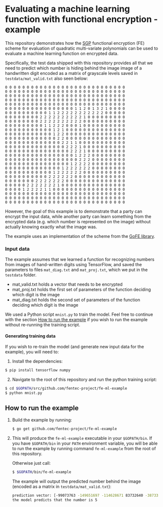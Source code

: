 # Evaluating a machine learning function with functional encryption - example

This repository demonstrates how the  [SGP](https://eprint.iacr.org/2018/206.pdf) functional encryption (FE)
scheme for evaluation of quadratic multi-variate polynomials can be used
to evaluate a machine learning function on encrypted data. 

Specifically, the test data shipped with this repository provides all that
we need to predict which number is hiding behind the image image of a handwritten
   digit encoded as a matrix of grayscale levels saved in `testdata/mat_valid.txt`
   also seen below:

```
0 0 0 0 0 0 0 0 0 0 0 0 0 0 0 0 0 0 0 0 0 0 0 0 0 0 0 0
0 0 0 0 0 0 0 0 0 0 0 0 0 0 0 0 0 0 0 0 0 0 0 0 0 0 0 0
0 0 0 0 0 0 0 0 0 0 0 0 0 0 0 0 0 0 0 0 0 0 0 0 0 0 0 0
0 0 0 0 0 0 0 0 0 0 0 0 0 0 0 0 0 0 0 0 0 0 0 0 0 0 0 0
0 0 0 0 0 0 0 0 0 0 0 0 0 0 0 0 0 0 0 0 0 0 0 0 0 0 0 0
0 0 0 0 0 0 0 0 0 0 0 0 0 0 0 0 1 1 2 0 1 3 2 1 0 0 0 0
0 0 0 0 0 0 0 0 0 0 1 1 2 2 2 2 2 2 2 2 2 2 2 0 0 0 0 0
0 0 0 0 0 0 0 0 2 2 2 2 2 2 2 2 2 2 1 0 0 0 0 0 0 0 0 0
0 0 0 0 0 0 0 0 2 2 2 2 2 2 2 2 2 2 0 0 0 0 0 0 0 0 0 0
0 0 0 0 0 0 0 0 0 1 1 2 2 2 0 0 0 1 0 0 0 0 0 0 0 0 0 0
0 0 0 0 0 0 0 0 0 0 0 1 2 1 0 0 0 0 0 0 0 0 0 0 0 0 0 0
0 0 0 0 0 0 0 0 0 0 0 1 2 2 0 0 0 0 0 0 0 0 0 0 0 0 0 0
0 0 0 0 0 0 0 0 0 0 0 0 2 2 0 0 0 0 0 0 0 0 0 0 0 0 0 0
0 0 0 0 0 0 0 0 0 0 0 0 0 2 2 1 1 0 0 0 0 0 0 0 0 0 0 0
0 0 0 0 0 0 0 0 0 0 0 0 0 0 2 2 2 1 0 0 0 0 0 0 0 0 0 0
0 0 0 0 0 0 0 0 0 0 0 0 0 0 0 2 2 2 1 0 0 0 0 0 0 0 0 0
0 0 0 0 0 0 0 0 0 0 0 0 0 0 0 0 1 2 2 2 0 0 0 0 0 0 0 0
0 0 0 0 0 0 0 0 0 0 0 0 0 0 0 0 0 2 2 2 0 0 0 0 0 0 0 0
0 0 0 0 0 0 0 0 0 0 0 0 0 0 0 1 2 2 2 2 0 0 0 0 0 0 0 0
0 0 0 0 0 0 0 0 0 0 0 0 0 1 2 2 2 2 2 2 0 0 0 0 0 0 0 0
0 0 0 0 0 0 0 0 0 0 0 1 2 2 2 2 2 2 0 0 0 0 0 0 0 0 0 0
0 0 0 0 0 0 0 0 0 0 2 2 2 2 2 2 0 0 0 0 0 0 0 0 0 0 0 0
0 0 0 0 0 0 0 2 2 2 2 2 2 2 0 0 0 0 0 0 0 0 0 0 0 0 0 0
0 0 0 0 0 2 2 2 2 2 2 2 1 0 0 0 0 0 0 0 0 0 0 0 0 0 0 0
0 0 0 0 1 2 2 2 2 1 1 0 0 0 0 0 0 0 0 0 0 0 0 0 0 0 0 0
0 0 0 0 0 0 0 0 0 0 0 0 0 0 0 0 0 0 0 0 0 0 0 0 0 0 0 0
0 0 0 0 0 0 0 0 0 0 0 0 0 0 0 0 0 0 0 0 0 0 0 0 0 0 0 0
0 0 0 0 0 0 0 0 0 0 0 0 0 0 0 0 0 0 0 0 0 0 0 0 0 0 0 0
```

However, the goal of this example is to demonstrate that a
party can encrypt the input data, while another party can learn something
from the encrypted data (e.g. which number is represented on the image)
without actually knowing exactly what the image was.


The example uses an implementation of the scheme from the 
[GoFE library](https://github.com/fentec-project/gofe).

### Input data
The example assumes that we learned a function for recognizing numbers from
images of hand-written digits using TensorFlow, and saved the parameters to files
`mat_diag.txt` and `mat_proj.txt`, which we put in the `testdata` folder.
* mat_valid.txt holds a vector that needs to be encrypted
* mat_proj.txt holds the first set of parameters of the function deciding which digit is the image
* mat_diag.txt holds the second set of parameters of the function deciding which digit is the image

We used a Python script `mnist.py` to train the model. Feel free to continue with the
section [How to run the example](#how-to-run-the-example) if you wish to run the 
example without re-running the training script.

#### Generating training data
If you wish to re-train the model (and generate new input data for the example),
 you will need to:
 
1. Install the dependencies:
````bash
$ pip install tensorflow numpy
````
2. Navigate to the root of this repository and run the
python training script:
````bash
$ cd $GOPATH/src/github.com/fentec-project/fe-ml-example
$ python mnist.py
````

## How to run the example
1. Build the example by running:
    ````bash
    $ go get github.com/fentec-project/fe-ml-example
    ````
2. This will produce the `fe-ml-example` executable in your `$GOPATH/bin`.
If you have `$GOPATH/bin` in your `PATH` environment variable, you
will be able to run the example by running command `fe-ml-example` from the 
root of this repository. 

    Otherwise just call:
    ```bash
    $ $GOPATH/bin/fe-ml-example
    ```
    The example will output the predicted number behind the image 
    (encoded as a matrix in `testdata/mat_valid.txt`):
    ````bash
    prediction vector: [-99073763 -149651697 -114628671 83732640 -387336224 130856071 -302672454 -126041027 -121102209 -111101930]
    the model predicts that the number is 5
    ````
